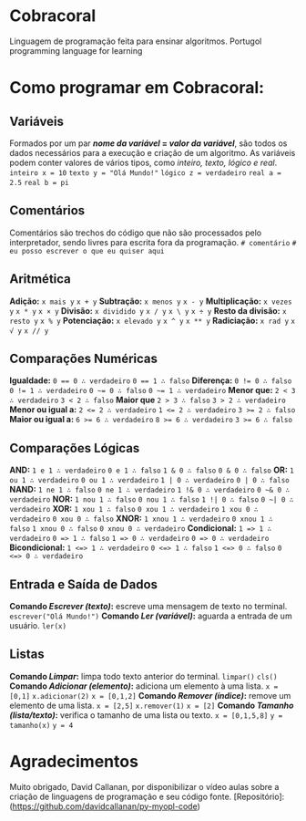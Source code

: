 # Cobracoral
 Linguagem de programação feita para ensinar algoritmos.
 Portugol programming language for learning

# Como programar em Cobracoral:

## Variáveis
Formados por um par **_nome da variável_ = _valor da variável_**, são todos os dados necessários para a execução e criação de um algoritmo. As variáveis podem conter valores de vários tipos, como _inteiro, texto, lógico e real_.
    `inteiro x = 10`
    `texto y = "Olá Mundo!"`
    `lógico z = verdadeiro`
    `real a = 2.5`
    `real b = pi`

## Comentários
Comentários são trechos do código que não são processados pelo interpretador, sendo livres para escrita fora da programação.
`# comentário`
`# eu posso escrever o que eu quiser aqui`

## Aritmética
**Adição:**
`x mais y`
`x + y`
**Subtração:**
`x menos y`
`x - y`
**Multiplicação:**
`x vezes y`
`x * y`
`x × y`
**Divisão:**
`x dividido y`
`x / y`
`x \ y`
`x ÷ y`
**Resto da divisão:**
`x resto y`
`x % y`
**Potenciação:**
`x elevado y`
`x ^ y`
`x ** y`
**Radiciação:**
`x rad y`
`x √ y`
`x // y`

## Comparações Numéricas
**Igualdade:**
`0 == 0 ∴ verdadeiro`
`0 == 1 ∴ falso`
**Diferença:**
`0 != 0 ∴ falso`
`0 != 1 ∴ verdadeiro`
`0 ~= 0 ∴ falso`
`0 ~= 1 ∴ verdadeiro`
**Menor que:**
`2 < 3 ∴ verdadeiro`
`3 < 2 ∴ falso`
**Maior que**
`2 > 3 ∴ falso`
`3 > 2 ∴ verdadeiro`
**Menor ou igual a:**
`2 <= 2 ∴ verdadeiro`
`1 <= 2 ∴ verdadeiro`
`3 >= 2 ∴ falso`
**Maior ou igual a:**
`6 >= 6 ∴ verdadeiro`
`8 >= 6 ∴ verdadeiro`
`3 >= 6 ∴ falso`

## Comparações Lógicas
**AND:**
`1 e 1 ∴ verdadeiro`
`0 e 1 ∴ falso`
`1 & 0 ∴ falso`
`0 & 0 ∴ falso`
**OR:**
`1 ou 1 ∴ verdadeiro`
`0 ou 1 ∴ verdadeiro`
`1 | 0 ∴ verdadeiro`
`0 | 0 ∴ falso`
**NAND:**
`1 ne 1 ∴ falso`
`0 ne 1 ∴ verdadeiro`
`1 !& 0 ∴ verdadeiro`
`0 ~& 0 ∴ verdadeiro`
**NOR:**
`1 nou 1 ∴ falso`
`0 nou 1 ∴ falso`
`1 !| 0 ∴ falso`
`0 ~| 0 ∴ verdadeiro`
**XOR:**
`1 xou 1 ∴ falso`
`0 xou 1 ∴ verdadeiro`
`1 xou 0 ∴ verdadeiro`
`0 xou 0 ∴ falso`
**XNOR:**
`1 xnou 1 ∴ verdadeiro`
`0 xnou 1 ∴ falso`
`1 xnou 0 ∴ falso`
`0 xnou 0 ∴ verdadeiro`
**Condicional:**
`1 => 1 ∴ verdadeiro`
`0 => 1 ∴ falso`
`1 => 0 ∴ verdadeiro`
`0 => 0 ∴ verdadeiro`
**Bicondicional:**
`1 <=> 1 ∴ verdadeiro`
`0 <=> 1 ∴ falso`
`1 <=> 0 ∴ falso`
`0 <=> 0 ∴ verdadeiro`

## Entrada e Saída de Dados
**Comando _Escrever (texto)_:** escreve uma mensagem de texto no terminal.
`escrever("Olá Mundo!")`
**Comando _Ler (variável)_:** aguarda a entrada de um usuário.
`ler(x)`

## Listas
**Comando _Limpar_:** limpa todo texto anterior do terminal.
`limpar()`
`cls()`
**Comando _Adicionar (elemento)_:** adiciona um elemento à uma lista.
`x = [0,1]`
`x.adicionar(2)`
`x = [0,1,2]`
**Comando _Remover (índice)_:** remove um elemento de uma lista.
`x = [2,5]`
`x.remover(1)`
`x = [2]`
**Comando _Tamanho (lista/texto)_:** verifica o tamanho de uma lista ou texto.
`x = [0,1,5,8]`
`y = tamanho(x)`
`y = 4`
    

# Agradecimentos
Muito obrigado, David Callanan, por disponibilizar o vídeo aulas sobre a criação de linguagens de programação e seu código fonte.
[Repositório]: (https://github.com/davidcallanan/py-myopl-code)